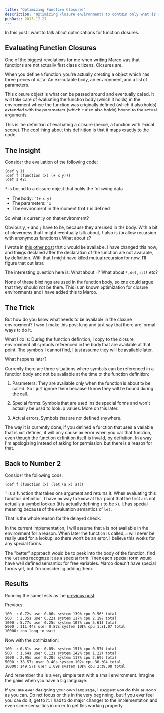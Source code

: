 ```yaml
---
title: "Optimizing Function Closures"
description: "Optimizing closure environments to contain only what is really needed."
pubDate: 2013-12-27
---
```


In this post I want to talk about optimizations for function closures.

## Evaluating Function Closures

One of the biggest revelations for me when writing Marco was that functions are not actually first class citizens. Closures are.

When you define a function, you're actually creating a object which has three pieces of data: An executable body, an environment, and a list of parameters.

This closure object is what can be passed around and eventually called. It will take care of evaluating the function body (which it holds) in the environment where the function was originally defined (which it also holds) extended with the parameters (which it also also holds) bound to the actual arguments.

This is the definition of evaluating a closure (hence, a function with lexical scope). The cool thing about this definition is that it maps exactly to the code.

## The Insight

Consider the evaluation of the following code:

```racket
(def y 1)
(def f (function (x) (+ x y)))
(def z 42)
```

`f` is bound to a closure object that holds the following data:

- The body: `'(+ x y)`
- The parameters: `'x`
- The environment in the moment that `f` is defined

So what is currently on that environment?

Obviously, `+` and `y` have to be, because they are used in the body. With a bit of cleverness that I might eventually talk about, `f` also is (to allow recursion with anonymous functions). What about `z`?

I wrote in [this other post](/posts/2013-11-29-functions-in-marco/) that `z` would be available. I have changed this now, and things declared after the declaration of the function are not available, by definition. With that I might have killed mutual recursion for now. I'll figure that out later.

The interesting question here is: What about `-`? What about `*`, `def`, `set!` etc?

None of these bindings are used in the function body, so one could argue that they should not be there. This is an known optimization for closure environments and I have added this to Marco.

## The Trick

But how do you know what needs to be available in the closure environment? I won't make this post long and just say that there are formal ways to do it.

What I do is: During the function definition, I copy to the closure environment all symbols referenced in the body that are available at that point. The symbols I cannot find, I just assume they will be available later.

What happens later?

Currently there are three situations where symbols can be referenced in a function body and not be available at the time of the function definition:

1. Parameters: They are available only when the function is about to be called. So I just ignore them because I know they will be bound during the call.

2. Special forms: Symbols that are used inside special forms and won't actually be used to lookup values. More on this later.

3. Actual errors. Symbols that are not defined anywhere.

The way it is currently done, if you defined a function that uses a variable that is not defined, it will only cause an error when you call that function, even though the function definition itself is invalid, by definition. In a way I'm apologizing instead of asking for permission, but there is a reason for that.

## Back to Number 2

Consider the following code:

```racket
(def f (function (x) (let (a x) a)))
```

`f` is a function that takes one argument and returns it. When evaluating this function definition, I have no way to know at that point that the first `a` is not actually a symbol lookup (it is actually defining `a` to be `x`). It has special meaning because of the evaluation semantics of `let`.

That is the whole reason for the delayed check.

In the current implementation, I will assume that `a` is not available in the environment for a reason. When later the function is called, `a` will never be really used for a lookup, so there won't be an error. I believe this works for any special forms.

The "better" approach would be to peek into the body of the function, find the `let` and recognize it as a special form. Then each special form would have well defined semantics for free variables. Marco doesn't have special forms yet, but I'm considering adding them.

## Results

Running the same tests as the [previous post](/posts/2013-12-16-trampolining-in-marco/):

Previous:

    100  : 0.72s user 0.06s system 139% cpu 0.562 total
    500  : 2.35s user 0.22s system 117% cpu 2.196 total
    1000 : 5.77s user 0.25s system 107% cpu 5.618 total
    5000 : 111.44s user 0.82s system 101% cpu 1:51.07 total
    10000: too long to wait

Now with the optimization:

    100  : 0.81s user 0.05s system 151% cpu 0.570 total
    500  : 1.64s user 0.12s system 142% cpu 1.229 total
    1000 : 2.95s user 0.20s system 117% cpu 2.691 total
    5000 : 38.57s user 0.40s system 102% cpu 38.204 total
    10000: 149.57s user 1.09s system 101% cpu 2:29.08 total

And remember this is a very simple test with a small environment. Imagine the gains when you have a big language.

If you are ever designing your own language, I suggest you do this as soon as you can. Do not focus on this in the very beginning, but if you ever feel you can do it, get to it. I had to do major changes to the implementation and even some semantics in order to get this working properly.